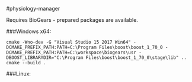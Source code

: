 #physiology-manager

Requires BioGears - prepared packages are available.


###Windows x64:
```
cmake -Wno-dev -G "Visual Studio 15 2017 Win64" -DCMAKE_PREFIX_PATH:PATH=C:\Program Files\boost\boost_1_70_0 -DCMAKE_PREFIX_PATH:PATH=C:\workspace\biogears\usr -DBOOST_LIBRARYDIR="C:\Program Files\boost\boost_1_70_0\stage\lib" ..
cmake --build . 
```

###Linux:
```

```
